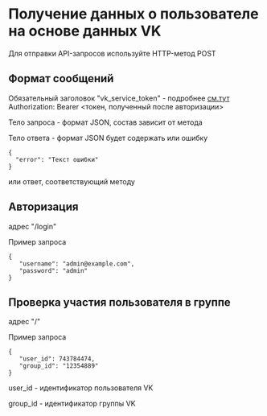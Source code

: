 # Получение данных о пользователе на основе данных VK
Для отправки API-запросов используйте HTTP-метод POST
## Формат сообщений
Обязательный заголовок "vk_service_token" - подробнее [cм.тут](https://dev.vk.com/ru/api/access-token/getting-started)
Authorization: Bearer <токен, полученный после авторизации>

Тело запроса - формат JSON, состав зависит от метода

Тело ответа - формат JSON будет содержать или ошибку
```
{
  "error": "Текст ошибки"
}
```
или ответ, соответствующий методу

## Авторизация
адрес "/login"

Пример запроса
```
{
   "username": "admin@example.com",
   "password": "admin"
}
```

## Проверка участия пользователя в группе
адрес "/"

Пример запроса
```
{
   "user_id": 743784474,
   "group_id": "12354889"
}
```

user_id - идентификатор пользователя VK

group_id - идентификатор группы VK
